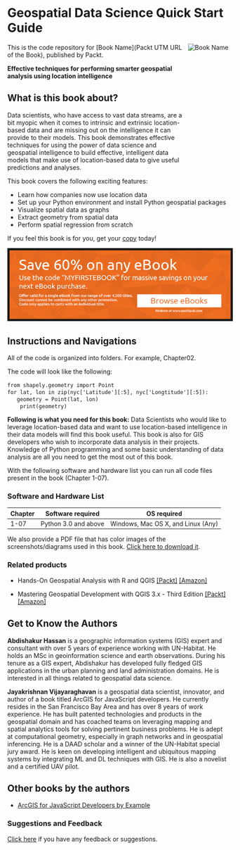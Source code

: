 # Geospatial Data Science Quick Start Guide

<a href="Packt UTM URL of the Book"><img src="Cover Image URL of the Book" alt="Book Name" height="256px" align="right"></a>

This is the code repository for [Book Name](Packt UTM URL of the Book), published by Packt.

**Effective techniques for performing smarter geospatial analysis using location intelligence**

## What is this book about?
Data scientists, who have access to vast data streams, are a bit myopic when it comes to intrinsic and extrinsic location-based data and are missing out on the intelligence it can provide to their models. This book demonstrates effective techniques for using the power of data science and geospatial intelligence to build effective, intelligent data models that make use of location-based data to give useful predictions and analyses.

This book covers the following exciting features: 
* Learn how companies now use location data
* Set up your Python environment and install Python geospatial packages
* Visualize spatial data as graphs
* Extract geometry from spatial data
* Perform spatial regression from scratch

If you feel this book is for you, get your [copy](https://www.amazon.com/dp/178980941X) today!

<a href="https://www.packtpub.com/?utm_source=github&utm_medium=banner&utm_campaign=GitHubBanner"><img src="https://raw.githubusercontent.com/PacktPublishing/GitHub/master/GitHub.png" alt="https://www.packtpub.com/" border="5" /></a>

## Instructions and Navigations
All of the code is organized into folders. For example, Chapter02.

The code will look like the following:
```
from shapely.geometry import Point
for lat, lon in zip(nyc['Latitude'][:5], nyc['Longtitude'][:5]):
   geometry = Point(lat, lon)
    print(geometry)
```

**Following is what you need for this book:**
Data Scientists who would like to leverage location-based data and want to use location-based intelligence in their data models will find this book useful. This book is also for GIS developers who wish to incorporate data analysis in their projects. Knowledge of Python programming and some basic understanding of data analysis are all you need to get the most out of this book.

With the following software and hardware list you can run all code files present in the book (Chapter 1-07).

### Software and Hardware List

| Chapter  | Software required                   | OS required                        |
| -------- | ------------------------------------| -----------------------------------|
| 1-07     | Python 3.0 and above                | Windows, Mac OS X, and Linux (Any) |



We also provide a PDF file that has color images of the screenshots/diagrams used in this book. [Click here to download it](http://www.packtpub.com/sites/default/files/downloads/9781789809411_ColorImages.pdf).


### Related products 
* Hands-On Geospatial Analysis with R and QGIS [[Packt]](https://www.packtpub.com/application-development/hands-geospatial-analysis-r-and-qgis?utm_source=github&utm_medium=repository&utm_campaign=9781788991674) [[Amazon]](https://www.amazon.com/dp/1788991672)

* Mastering Geospatial Development with QGIS 3.x - Third Edition [[Packt]](https://www.packtpub.com/application-development/mastering-geospatial-development-qgis-3x-third-edition?utm_source=github&utm_medium=repository&utm_campaign=9781788999892) [[Amazon]](https://www.amazon.com/dp/1788999894)

## Get to Know the Authors
**Abdishakur Hassan**
is a geographic information systems (GIS) expert and consultant with over 5 years of experience working with UN-Habitat. He holds an MSc in geoinformation science and earth observations. During his tenure as a GIS expert, Abdishakur has developed fully fledged GIS applications in the urban planning and land administration domains. He is interested in all things related to geospatial data science.

**Jayakrishnan Vijayaraghavan**
is a geospatial data scientist, innovator, and author of a book titled ArcGIS for JavaScript developers. He currently resides in the San Francisco Bay Area and has over 8 years of work experience. He has built patented technologies and products in the geospatial domain and has coached teams on leveraging mapping and spatial analytics tools for solving pertinent business problems. He is adept at computational geometry, especially in graph networks and in geospatial inferencing. He is a DAAD scholar and a winner of the UN-Habitat special jury award. He is keen on developing intelligent and ubiquitous mapping systems by integrating ML and DL techniques with GIS. He is also a novelist and a certified UAV pilot.


## Other books by the authors
* [ArcGIS for JavaScript Developers by Example](https://www.packtpub.com/web-development/arcgis-javascript-developers-example?utm_source=github&utm_medium=repository&utm_campaign=9781785888663)


### Suggestions and Feedback
[Click here](https://docs.google.com/forms/d/e/1FAIpQLSdy7dATC6QmEL81FIUuymZ0Wy9vH1jHkvpY57OiMeKGqib_Ow/viewform) if you have any feedback or suggestions.

